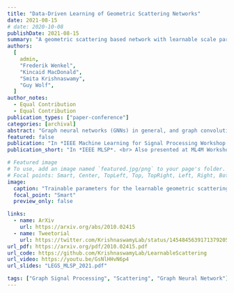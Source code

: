 ```yaml
---
title: "Data-Driven Learning of Geometric Scattering Networks"
date: 2021-08-15
# date: 2020-10-08
publishDate: 2021-08-15
summary: "A geometric scattering based network with learnable scale parameters"
authors:
  [
    admin,
    "Frederik Wenkel",
    "Kincaid MacDonald",
    "Smita Krishnaswamy",
    "Guy Wolf",
  ]
author_notes:
  - Equal Contribution
  - Equal Contribution
publication_types: ["paper-conference"]
categories: [archival]
abstract: "Graph neural networks (GNNs) in general, and graph convolutional networks (GCN) in particular, often rely on low-pass graph filters to incorporate geometric information in the form of local smoothness over neighboring nodes. While this approach performs well on a surprising number of standard benchmarks, the efficacy of such models does not translate consistently to more complex domains, such as graph data in the biochemistry domain. We argue that these more complex domains require priors that encourage learning of band-pass and high-pass features rather than oversmoothed signals of standard GCN architectures. Here, we propose an alternative GNN architecture, based on a relaxation of recently proposed geometric scattering transforms, which consists of a cascade of graph wavelet filters. Our learned geometric scattering (LEGS) architecture adaptively tunes these wavelets and their scales to encourage band-pass features to emerge in learned representations. This results in a simplified GNN with significantly fewer learned parameters compared to competing methods. We demonstrate the predictive performance of our method on several biochemistry graph classification benchmarks, as well as the descriptive quality of its learned features in biochemical graph data exploration tasks. Our results show that the proposed LEGS network matches or outperforms popular GNNs, as well as the original geometric scattering construction, while also retaining certain mathematical properties of its handcrafted (nonlearned) design."
featured: false
publication: "In *IEEE Machine Learning for Signal Processing Workshop 2021*. <br> Also presented at ML4M Workshop @ NeurIPS 2020"
publication_short: "In *IEEE MLSP*. <br> Also presented at ML4M Workshop @ NeurIPS 2020"

# Featured image
# To use, add an image named `featured.jpg/png` to your page's folder.
# Focal points: Smart, Center, TopLeft, Top, TopRight, Left, Right, BottomLeft, Bottom, BottomRight.
image:
  caption: "Trainable parameters for the learnable geometric scattering network"
  focal_point: "Smart"
  preview_only: false

links:
  - name: ArXiv
    url: https://arxiv.org/abs/2010.02415
  - name: Tweetorial
    url: https://twitter.com/KrishnaswamyLab/status/1454845639171379205?s=20&t=sxgkKOqRneKIf3AmEpJJBA
url_pdf: https://arxiv.org/pdf/2010.02415.pdf
url_code: https://github.com/KrishnaswamyLab/LearnableScattering
url_video: https://youtu.be/GsNlHHvN6p4
url_slides: "LEGS_MLSP_2021.pdf"

tags: ["Graph Signal Processing", "Scattering", "Graph Neural Network"]
---
```

